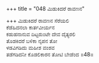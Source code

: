 +++
title = "048 ಮಿಡುಕಿದರೆ ರಾವಣನ"

+++
ಮಿಡುಕಿದರೆ ರಾವಣನ ಸೆರೆಯಲಿ   
ಕೆಡೆಹಿದನಲಾ ಕಾರ್ತವೀರ್ಯನ   
ಕಡುಹನಾನುವ ದಿಟ್ಟರುಂಟೇ ದೇವ ದೈತ್ಯರಲಿ  
ತೊಡಕಿದರೆ ಬಳಿಕಾ ನೃಪನ ತೋ  
ಳಡವಿಗಡಿದು ಮಹೀಶ ವಂಶವ  
ತಡೆಗಡಿದನೀ ಕೊಡಲಿಕಾರನ ತೋಟಿ ಬೇಡೆಂದ    ॥48॥